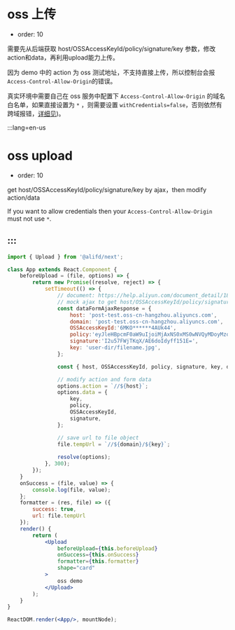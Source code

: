 # oss 上传

- order: 10

需要先从后端获取 host/OSSAccessKeyId/policy/signature/key 参数，修改action和data，再利用upload能力上传。

因为 demo 中的 action 为 oss 测试地址，不支持直接上传，所以控制台会报`Access-Control-Allow-Origin`的错误。 

真实环境中需要自己在 oss 服务中配置下 `Access-Control-Allow-Origin` 的域名白名单，如果直接设置为 `*` ，则需要设置 `withCredentials=false`，否则依然有跨域报错，<a href="https://developer.mozilla.org/en-US/docs/Web/HTTP/Headers/Access-Control-Allow-Origin#directives" target="_blank">详细见</a>)。

:::lang=en-us
# oss upload

- order: 10

get host/OSSAccessKeyId/policy/signature/key by ajax，then modify action/data

If you want to allow credentials then your `Access-Control-Allow-Origin` must not use `*`.

:::
---

````jsx
import { Upload } from '@alifd/next';

class App extends React.Component {
    beforeUpload = (file, options) => {
        return new Promise((resolve, reject) => {
            setTimeout(() => {
                // document: https://help.aliyun.com/document_detail/181756.html?#h2-u6D4Fu89C8u5668u7AEFu76F4u4F20u4EE3u78015
                // mock ajax to get host/OSSAccessKeyId/policy/signature/key
                const dataFormAjaxResponse = {
                    host: 'post-test.oss-cn-hangzhou.aliyuncs.com',
                    domain: 'post-test.oss-cn-hangzhou.aliyuncs.com',
                    OSSAccessKeyId:'6MKO******4AUk44',
                    policy:'eyJleHBpcmF0aW9uIjoiMjAxNS0xMS0wNVQyMDoyMzoyM1oiLCJjxb25kaXRpb25zIjpbWyJjcb250ZW50LWxlbmd0aC1yYW5nZSIsMCwxMDQ4NTc2MDAwXSxbInN0YXJ0cy13aXRoIiwiJGtleSIsInVzZXItZGlyXC8iXV19',
                    signature:'I2u57FWjTKqX/AE6doIdyff151E=',
                    key: 'user-dir/filename.jpg',
                };

                const { host, OSSAccessKeyId, policy, signature, key, domain, } = dataFormAjaxResponse;

                // modify action and form data
                options.action = `//${host}`;
                options.data = {
                    key,
                    policy,
                    OSSAccessKeyId,
                    signature,
                };

                // save url to file object
                file.tempUrl = `//${domain}/${key}`;
                
                resolve(options);
            }, 300);
        });
    }
    onSuccess = (file, value) => {
        console.log(file, value);
    };
    formatter = (res, file) => ({
        success: true,
        url: file.tempUrl
    });
    render() {
        return (
            <Upload 
                beforeUpload={this.beforeUpload}
                onSuccess={this.onSuccess}
                formatter={this.formatter}
                shape="card"
            >
                oss demo
            </Upload>
        );
    }
}

ReactDOM.render(<App/>, mountNode);
````
